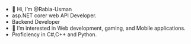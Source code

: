 - 👋 Hi, I’m @Rabia-Usman
- asp.NET corer web API Developer.
- Backend Developer
- 👀 I’m interested in Web development, gaming, and Mobile applications.
- Proficiency in C#,C++ and Python.


<!---
Rabia-Usman/Rabia-Usman is a ✨ special ✨ repository because its `README.md` (this file) appears on your GitHub profile.
You can click the Preview link to take a look at your changes.
--->
